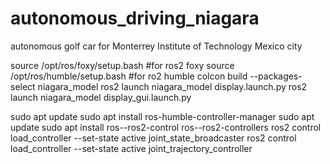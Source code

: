 # autonomous_driving_niagara
 autonomous golf car for Monterrey Institute of Technology Mexico city
 
 
source /opt/ros/foxy/setup.bash #for ros2 foxy
source /opt/ros/humble/setup.bash #for ro2 humble
colcon build --packages-select niagara_model
ros2 launch niagara_model display.launch.py
ros2 launch niagara_model display_gui.launch.py
 
 
 
 
 sudo apt update
sudo apt install ros-humble-controller-manager
sudo apt update
sudo apt install ros-<distro>-ros2-control ros-<distro>-ros2-controllers
ros2 control load_controller --set-state active joint_state_broadcaster
ros2 control load_controller --set-state active joint_trajectory_controller

